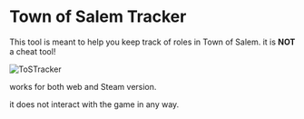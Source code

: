 # Town of Salem Tracker
This tool is meant to help you keep track of roles in Town of Salem.
it is **NOT** a cheat tool!

![ToSTracker](https://user-images.githubusercontent.com/40902186/222254425-cb9af455-a20a-497d-b820-9453d1fe1846.png)


works for both web and Steam version.

it does not interact with the game in any way.

